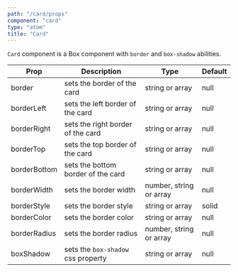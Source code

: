 ```yaml
---
path: "/card/props"
component: "card"
type: "atom"
title: "Card"
---
```


`Card` component is a Box component with `border` and `box-shadow` abilities.

| Prop | Description | Type | Default |
| ------ | ----------- | ---- | ------- |
| border | sets the border of the card | string or array | null |
| borderLeft | sets the left border of the card | string or array | null |
| borderRight | sets the right border of the card | string or array | null |
| borderTop | sets the top border of the card | string or array | null |
| borderBottom | sets the bottom border of the card | string or array | null |
| borderWidth | sets the border width | number, string or array | null |
| borderStyle | sets the border style | string or array | solid |
| borderColor | sets the border color | string or array | null |
| borderRadius | sets the border radius | number, string or array | null |
| boxShadow | sets the `box-shadow` css property | string or array | null |
